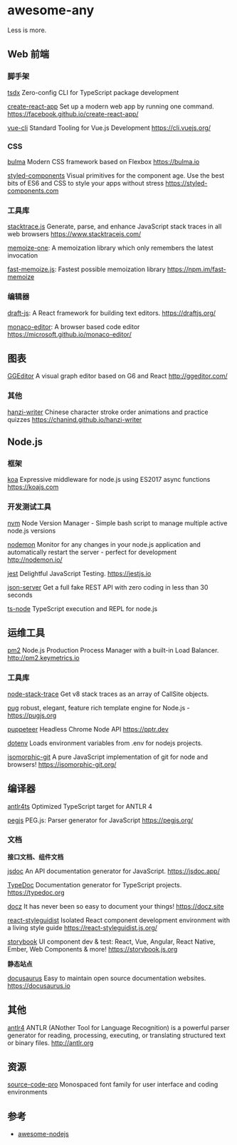 # awesome-any

Less is more.


## Web 前端

### 脚手架

[tsdx](https://github.com/palmerhq/tsdx) Zero-config CLI for TypeScript package development

[create-react-app](https://github.com/facebook/create-react-app) Set up a modern web app by running one command. https://facebook.github.io/create-react-app/

[vue-cli](https://github.com/vuejs/vue-cli) Standard Tooling for Vue.js Development https://cli.vuejs.org/

### CSS

[bulma](https://github.com/jgthms/bulma) Modern CSS framework based on Flexbox https://bulma.io 

[styled-components](https://github.com/styled-components/styled-components) Visual primitives for the component age. Use the best bits of ES6 and CSS to style your apps without stress https://styled-components.com 


### 工具库

[stacktrace.js](https://github.com/stacktracejs/stacktrace.js) Generate, parse, and enhance JavaScript stack traces in all web browsers https://www.stacktracejs.com/ 

[memoize-one](https://github.com/alexreardon/memoize-one): A memoization library which only remembers the latest invocation 

[fast-memoize.js](https://github.com/caiogondim/fast-memoize.js):  Fastest possible memoization library https://npm.im/fast-memoize 


### 编辑器

[draft-js](https://github.com/facebook/draft-js): A React framework for building text editors. https://draftjs.org/ 

[monaco-editor](https://github.com/microsoft/monaco-editor): A browser based code editor https://microsoft.github.io/monaco-editor/ 


## 图表

[GGEditor](https://github.com/gaoli/GGEditor) A visual graph editor based on G6 and React http://ggeditor.com/ 

### 其他

[hanzi-writer](https://github.com/chanind/hanzi-writer) Chinese character stroke order animations and practice quizzes https://chanind.github.io/hanzi-writer 


## Node.js


### 框架

[koa](https://github.com/koajs/koa) Expressive middleware for node.js using ES2017 async functions https://koajs.com 

### 开发测试工具

[nvm](https://github.com/creationix/nvm) Node Version Manager - Simple bash script to manage multiple active node.js versions 

[nodemon](https://github.com/remy/nodemon) Monitor for any changes in your node.js application and automatically restart the server - perfect for development http://nodemon.io/ 

[jest](https://github.com/facebook/jest) Delightful JavaScript Testing. https://jestjs.io 

[json-server](https://github.com/typicode/json-server) Get a full fake REST API with zero coding in less than 30 seconds  

[ts-node](https://github.com/TypeStrong/ts-node) TypeScript execution and REPL for node.js 

## 运维工具

[pm2](https://github.com/Unitech/pm2) Node.js Production Process Manager with a built-in Load Balancer. http://pm2.keymetrics.io 

### 工具库

[node-stack-trace](https://github.com/felixge/node-stack-trace) Get v8 stack traces as an array of CallSite objects. 

[pug](https://github.com/pugjs/pug) robust, elegant, feature rich template engine for Node.js - <https://pugjs.org> 

[puppeteer](https://github.com/GoogleChrome/puppeteer) Headless Chrome Node API https://pptr.dev 

[dotenv](https://github.com/motdotla/dotenv) Loads environment variables from .env for nodejs projects. 


[isomorphic-git](https://github.com/isomorphic-git/isomorphic-git) A pure JavaScript implementation of git for node and browsers! https://isomorphic-git.org/ 

## 编译器

[antlr4ts](https://github.com/tunnelvisionlabs/antlr4ts) Optimized TypeScript target for ANTLR 4 

[pegjs](https://github.com/pegjs/pegjs) PEG.js: Parser generator for JavaScript https://pegjs.org/ 


### 文档

**接口文档、组件文档**

[jsdoc](https://github.com/jsdoc/jsdoc) An API documentation generator for JavaScript. https://jsdoc.app/ 

[TypeDoc](https://github.com/TypeStrong/TypeDoc) Documentation generator for TypeScript projects. https://typedoc.org 

[docz](https://github.com/pedronauck/docz) It has never been so easy to document your things! https://docz.site 

[react-styleguidist](https://github.com/styleguidist/react-styleguidist) Isolated React component development environment with a living style guide https://react-styleguidist.js.org/ 

[storybook](https://github.com/storybookjs/storybook) UI component dev & test: React, Vue, Angular, React Native, Ember, Web Components & more! https://storybook.js.org 

**静态站点**

[docusaurus](https://github.com/facebook/docusaurus) Easy to maintain open source documentation websites. https://docusaurus.io 


## 其他

[antlr4](https://github.com/antlr/antlr4) ANTLR (ANother Tool for Language Recognition) is a powerful parser generator for reading, processing, executing, or translating structured text or binary files. http://antlr.org 

## 资源

[source-code-pro](https://github.com/adobe-fonts/source-code-pro) Monospaced font family for user interface and coding environments

## 参考

* [awesome-nodejs](https://github.com/sindresorhus/awesome-nodejs#command-line-utilities)
